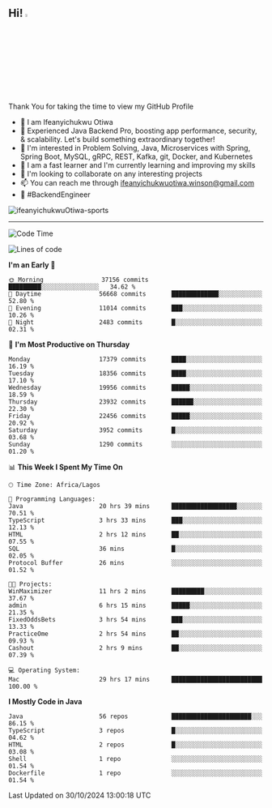 <!-- BLOG-POST-LIST:START --><!-- BLOG-POST-LIST:END -->

## Hi! <img src="https://media.giphy.com/media/hvRJCLFzcasrR4ia7z/giphy.gif" width="4%"> 

Thank You for taking the time to view my GitHub Profile

- 👋 I am Ifeanyichukwu Otiwa
- 🚀 Experienced Java Backend Pro, boosting app performance, security, & scalability. Let's build something extraordinary together!
- 👀 I'm interested in Problem Solving, Java, Microservices with Spring, Spring Boot, MySQL, gRPC, REST, Kafka, git, Docker, and Kubernetes
- 🌱 I am a fast learner and I'm currently learning and improving my skills
- 💞️ I'm looking to collaborate on any interesting projects
- 📫 You can reach me through ifeanyichukwuotiwa.winson@gmail.com
- 🚀 #BackendEngineer

<p align="left" marginTop="10px"> <img src="https://komarev.com/ghpvc/?username=ifeanyichukwuOtiwa-sports&label=Profile%20views&color=0e75b6&style=for-the-badge" alt="ifeanyichukwuOtiwa-sports" /> </p>

***

<!--START_SECTION:waka-->
![Code Time](http://img.shields.io/badge/Code%20Time-3%2C055%20hrs%203%20mins-blue)

![Lines of code](https://img.shields.io/badge/From%20Hello%20World%20I%27ve%20Written-26.5%20million%20lines%20of%20code-blue)

**I'm an Early 🐤** 

```text
🌞 Morning                37156 commits       █████████░░░░░░░░░░░░░░░░   34.62 % 
🌆 Daytime                56668 commits       █████████████░░░░░░░░░░░░   52.80 % 
🌃 Evening                11014 commits       ███░░░░░░░░░░░░░░░░░░░░░░   10.26 % 
🌙 Night                  2483 commits        █░░░░░░░░░░░░░░░░░░░░░░░░   02.31 % 
```
📅 **I'm Most Productive on Thursday** 

```text
Monday                   17379 commits       ████░░░░░░░░░░░░░░░░░░░░░   16.19 % 
Tuesday                  18356 commits       ████░░░░░░░░░░░░░░░░░░░░░   17.10 % 
Wednesday                19956 commits       █████░░░░░░░░░░░░░░░░░░░░   18.59 % 
Thursday                 23932 commits       ██████░░░░░░░░░░░░░░░░░░░   22.30 % 
Friday                   22456 commits       █████░░░░░░░░░░░░░░░░░░░░   20.92 % 
Saturday                 3952 commits        █░░░░░░░░░░░░░░░░░░░░░░░░   03.68 % 
Sunday                   1290 commits        ░░░░░░░░░░░░░░░░░░░░░░░░░   01.20 % 
```


📊 **This Week I Spent My Time On** 

```text
🕑︎ Time Zone: Africa/Lagos

💬 Programming Languages: 
Java                     20 hrs 39 mins      ██████████████████░░░░░░░   70.51 % 
TypeScript               3 hrs 33 mins       ███░░░░░░░░░░░░░░░░░░░░░░   12.13 % 
HTML                     2 hrs 12 mins       ██░░░░░░░░░░░░░░░░░░░░░░░   07.55 % 
SQL                      36 mins             █░░░░░░░░░░░░░░░░░░░░░░░░   02.05 % 
Protocol Buffer          26 mins             ░░░░░░░░░░░░░░░░░░░░░░░░░   01.52 % 

🐱‍💻 Projects: 
WinMaximizer             11 hrs 2 mins       █████████░░░░░░░░░░░░░░░░   37.67 % 
admin                    6 hrs 15 mins       █████░░░░░░░░░░░░░░░░░░░░   21.35 % 
FixedOddsBets            3 hrs 54 mins       ███░░░░░░░░░░░░░░░░░░░░░░   13.33 % 
PracticeOme              2 hrs 54 mins       ██░░░░░░░░░░░░░░░░░░░░░░░   09.93 % 
Cashout                  2 hrs 9 mins        ██░░░░░░░░░░░░░░░░░░░░░░░   07.39 % 

💻 Operating System: 
Mac                      29 hrs 17 mins      █████████████████████████   100.00 % 
```

**I Mostly Code in Java** 

```text
Java                     56 repos            ██████████████████████░░░   86.15 % 
TypeScript               3 repos             █░░░░░░░░░░░░░░░░░░░░░░░░   04.62 % 
HTML                     2 repos             █░░░░░░░░░░░░░░░░░░░░░░░░   03.08 % 
Shell                    1 repo              ░░░░░░░░░░░░░░░░░░░░░░░░░   01.54 % 
Dockerfile               1 repo              ░░░░░░░░░░░░░░░░░░░░░░░░░   01.54 % 
```




 Last Updated on 30/10/2024 13:00:18 UTC
<!--END_SECTION:waka-->

<!--
<p align="center">
![trophy](https://github-profile-trophy.vercel.app/?username=ifeanyichukwuOtiwa-sports&theme=onedark) (https://github.com/ryo-ma/github-profile-trophy)
</p>
-->

<!---
ifeanyi-otiwa/ifeanyi-otiwa is a ✨ special ✨ repository because its `README.md` (this file) appears on your GitHub profile.
You can click the Preview link to take a look at your changes.
--->
